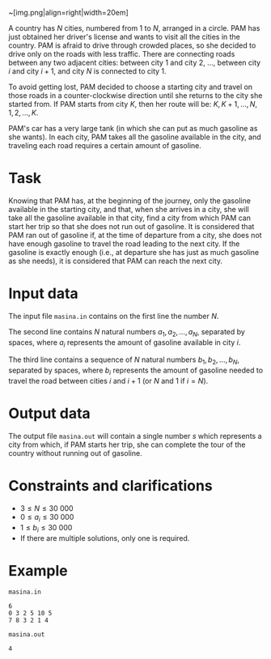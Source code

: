 
~[img.png|align=right|width=20em]

A country has $N$ cities, numbered from $1$ to $N$, arranged in a circle. PAM has just obtained her driver's license and wants to visit all the cities in the country. PAM is afraid to drive through crowded places, so she decided to drive only on the roads with less traffic. There are connecting roads between any two adjacent cities: between city $1$ and city $2$, ..., between city $i$ and city $i+1$, and city $N$ is connected to city $1$.

To avoid getting lost, PAM decided to choose a starting city and travel on those roads in a counter-clockwise direction until she returns to the city she started from. If PAM starts from city $K$, then her route will be: $K, K+1, \ldots, N, 1, 2, \ldots, K$.

PAM's car has a very large tank (in which she can put as much gasoline as she wants). In each city, PAM takes all the gasoline available in the city, and traveling each road requires a certain amount of gasoline.

# Task

Knowing that PAM has, at the beginning of the journey, only the gasoline available in the starting city, and that, when she arrives in a city, she will take all the gasoline available in that city, find a city from which PAM can start her trip so that she does not run out of gasoline.
It is considered that PAM ran out of gasoline if, at the time of departure from a city, she does not have enough gasoline to travel the road leading to the next city. If the gasoline is exactly enough (i.e., at departure she has just as much gasoline as she needs), it is considered that PAM can reach the next city.

# Input data

The input file `masina.in` contains on the first line the number $N$.

The second line contains $N$ natural numbers $a_1, a_2, \dots, a_N$, separated by spaces, where $a_i$ represents the amount of gasoline available in city $i$.

The third line contains a sequence of $N$ natural numbers $b_1, b_2, \dots, b_N$, separated by spaces, where $b_i$ represents the amount of gasoline needed to travel the road between cities $i$ and $i+1$ (or $N$ and $1$ if $i=N$).

# Output data

The output file `masina.out` will contain a single number $s$ which represents a city from which, if PAM starts her trip, she can complete the tour of the country without running out of gasoline.

# Constraints and clarifications

* $3 \leq N \leq 30 \ 000$
* $0 \leq a_i \leq 30 \ 000$
* $1 \leq b_i \leq 30 \ 000$
* If there are multiple solutions, only one is required.

# Example

`masina.in`
```
6
0 3 2 5 10 5
7 8 3 2 1 4
```

`masina.out`
```
4
```
